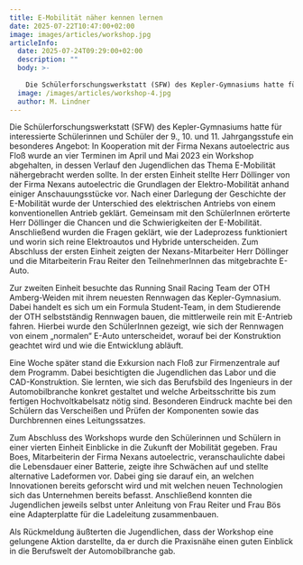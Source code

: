 ```yaml
---
title: E-Mobilität näher kennen lernen
date: 2025-07-22T10:47:00+02:00
image: images/articles/workshop.jpg
articleInfo:
  date: 2025-07-24T09:29:00+02:00
  description: ""
  body: >-
    
    Die Schülerforschungswerkstatt (SFW) des Kepler-Gymnasiums hatte für interessierte Schülerinnen und Schüler der 9., 10. und 11. Jahrgangsstufe ein besonderes Angebot: In Kooperation mit der Firma Nexans autoelectric aus Floß wurde an vier Terminen im April und Mai 2023 ein Workshop abgehalten, in dessen Verlauf den Jugendlichen das Thema E-Mobilität nähergebracht werden sollte.In der ersten Einheit stellte Herr Döllinger von der Firma Nexans autoelectric die Grundlagen der Elektro-Mobilität anhand einiger Anschauungsstücke vor. Nach einer Darlegung der Geschichte der E-Mobilität wurde der Unterschied des elektrischen Antriebs von einem konventionellen Antrieb geklärt. Gemeinsam mit den SchülerInnen erörterte Herr Döllinger die Chancen und die Schwierigkeiten der E-Mobilität. Anschließend wurden die Fragen geklärt, wie der Ladeprozess funktioniert und worin sich reine Elektroautos und Hybride unterscheiden. Zum Abschluss der ersten Einheit zeigten der Nexans-Mitarbeiter Herr Döllinger und die Mitarbeiterin Frau Reiter den TeilnehmerInnen das mitgebrachte E-Auto.Zur zweiten Einheit besuchte das Running Snail Racing Team der OTH Amberg-Weiden mit ihrem neuesten Rennwagen das Kepler-Gymnasium. Dabei handelt es sich um ein Formula Student-Team, in dem Studierende der OTH selbstständig Rennwagen bauen, die mittlerweile rein mit E-Antrieb fahren. Hierbei wurde den SchülerInnen gezeigt, wie sich der Rennwagen von einem „normalen“ E-Auto unterscheidet, worauf bei der Konstruktion geachtet wird und wie die Entwicklung abläuft.Eine Woche später stand die Exkursion nach Floß zur Firmenzentrale auf dem Programm. Dabei besichtigten die Jugendlichen das Labor und die CAD-Konstruktion. Sie lernten, wie sich das Berufsbild des Ingenieurs in der Automobilbranche konkret gestaltet und welche Arbeitsschritte bis zum fertigen Hochvoltkabelsatz nötig sind. Besonderen Eindruck machte bei den Schülern das Verscheißen und Prüfen der Komponenten sowie das Durchbrennen eines Leitungssatzes.Zum Abschluss des Workshops wurde den Schülerinnen und Schülern in einer vierten Einheit Einblicke in die Zukunft der Mobilität gegeben. Frau Boes, Mitarbeiterin der Firma Nexans autoelectric, veranschaulichte dabei die Lebensdauer einer Batterie, zeigte ihre Schwächen auf und stellte alternative Ladeformen vor. Dabei ging sie darauf ein, an welchen Innovationen bereits geforscht wird und mit welchen neuen Technologien sich das Unternehmen bereits befasst. Anschließend konnten die Jugendlichen jeweils selbst unter Anleitung von Frau Reiter und Frau Bös eine Adapterplatte für die Ladeleitung zusammenbauen.Als Rückmeldung äußerten die Jugendlichen, dass der Workshop eine gelungene Aktion darstellte, da er durch die Praxisnähe einen guten Einblick in die Berufswelt der Automobilbranche gab.
  image: /images/articles/workshop-4.jpg
  author: M. Lindner
---
```

Die Schülerforschungswerkstatt (SFW) des Kepler-Gymnasiums hatte für interessierte Schülerinnen und Schüler der 9., 10. und 11. Jahrgangsstufe ein besonderes Angebot: In Kooperation mit der Firma Nexans autoelectric aus Floß wurde an vier Terminen im April und Mai 2023 ein Workshop abgehalten, in dessen Verlauf den Jugendlichen das Thema E-Mobilität nähergebracht werden sollte. In der ersten Einheit stellte Herr Döllinger von der Firma Nexans autoelectric die Grundlagen der Elektro-Mobilität anhand einiger Anschauungsstücke vor. Nach einer Darlegung der Geschichte der E-Mobilität wurde der Unterschied des elektrischen Antriebs von einem konventionellen Antrieb geklärt. Gemeinsam mit den SchülerInnen erörterte Herr Döllinger die Chancen und die Schwierigkeiten der E-Mobilität. Anschließend wurden die Fragen geklärt, wie der Ladeprozess funktioniert und worin sich reine Elektroautos und Hybride unterscheiden. Zum Abschluss der ersten Einheit zeigten der Nexans-Mitarbeiter Herr Döllinger und die Mitarbeiterin Frau Reiter den TeilnehmerInnen das mitgebrachte E-Auto.



Zur zweiten Einheit besuchte das Running Snail Racing Team der OTH Amberg-Weiden mit ihrem neuesten Rennwagen das Kepler-Gymnasium. Dabei handelt es sich um ein Formula Student-Team, in dem Studierende der OTH selbstständig Rennwagen bauen, die mittlerweile rein mit E-Antrieb fahren. Hierbei wurde den SchülerInnen gezeigt, wie sich der Rennwagen von einem „normalen“ E-Auto unterscheidet, worauf bei der Konstruktion geachtet wird und wie die Entwicklung abläuft.



Eine Woche später stand die Exkursion nach Floß zur Firmenzentrale auf dem Programm. Dabei besichtigten die Jugendlichen das Labor und die CAD-Konstruktion. Sie lernten, wie sich das Berufsbild des Ingenieurs in der Automobilbranche konkret gestaltet und welche Arbeitsschritte bis zum fertigen Hochvoltkabelsatz nötig sind. Besonderen Eindruck machte bei den Schülern das Verscheißen und Prüfen der Komponenten sowie das Durchbrennen eines Leitungssatzes.



Zum Abschluss des Workshops wurde den Schülerinnen und Schülern in einer vierten Einheit Einblicke in die Zukunft der Mobilität gegeben. Frau Boes, Mitarbeiterin der Firma Nexans autoelectric, veranschaulichte dabei die Lebensdauer einer Batterie, zeigte ihre Schwächen auf und stellte alternative Ladeformen vor. Dabei ging sie darauf ein, an welchen Innovationen bereits geforscht wird und mit welchen neuen Technologien sich das Unternehmen bereits befasst. Anschließend konnten die Jugendlichen jeweils selbst unter Anleitung von Frau Reiter und Frau Bös eine Adapterplatte für die Ladeleitung zusammenbauen.



Als Rückmeldung äußterten die Jugendlichen, dass der Workshop eine gelungene Aktion darstellte, da er durch die Praxisnähe einen guten Einblick in die Berufswelt der Automobilbranche gab.
